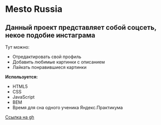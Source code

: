 # Mesto Russia

## Данный проект представляет собой соцсеть, некое подобие инстаграма
Тут можно:
* Отредактировать свой профиль
* Добавить любимые картинки с описанием
* Лайкать понравившиеся картинки

**Используется:**

* HTML5
* CSS
* JavaScript
* BEM
* Время для сна одного ученика Яндекс.Практикума


[Ссылка на gh](https://tsyalgen.github.io/mesto/)

